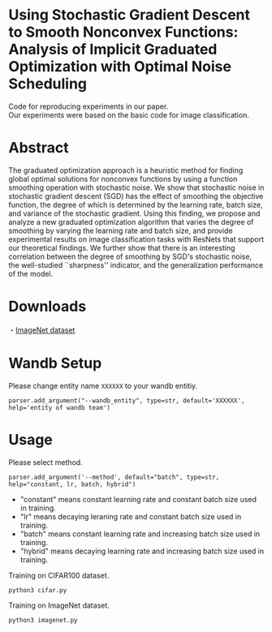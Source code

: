 # Using Stochastic Gradient Descent to Smooth Nonconvex Functions: Analysis of Implicit Graduated Optimization with Optimal Noise Scheduling
Code for reproducing experiments in our paper.  
Our experiments were based on the basic code for image classification.

# Abstract
The graduated optimization approach is a heuristic method for finding global optimal solutions for nonconvex functions by using a function smoothing operation with stochastic noise. We show that stochastic noise in stochastic gradient descent (SGD) has the effect of smoothing the objective function, the degree of which is determined by the learning rate, batch size, and variance of the stochastic gradient. Using this finding, we propose and analyze a new graduated optimization algorithm that varies the degree of smoothing by varying the learning rate and batch size, and provide experimental results on image classification tasks with ResNets that support our theoretical findings. We further show that there is an interesting correlation between the degree of smoothing by SGD's stochastic noise, the well-studied ``sharpness'' indicator, and the generalization performance of the model.

# Downloads
・[ImageNet dataset](https://image-net.org/index.php)  

# Wandb Setup
Please change entity name `XXXXXX` to your wandb entitiy.
```
parser.add_argument("--wandb_entity", type=str, default='XXXXXX', help='entity of wandb team')
```

# Usage
Please select method.
```
parser.add_argument('--method', default="batch", type=str, help="constant, lr, batch, hybrid")
```
 - "constant" means constant learning rate and constant batch size used in training.
 - "lr" means decaying leraning rate and constant batch size used in training.
 - "batch" means constant learning rate and increasing batch size used in training.
 - "hybrid" means decaying learning rate and increasing batch size used in training.

Training on CIFAR100 dataset.
```
python3 cifar.py
```
Training on ImageNet dataset.
```
python3 imagenet.py
```
